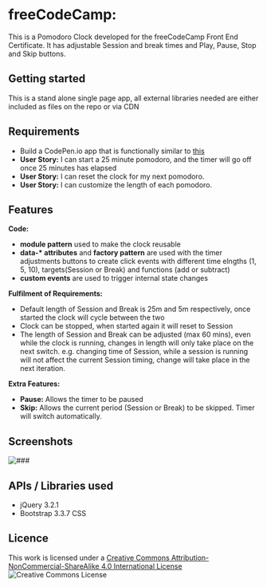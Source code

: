 # freeCodeCamp: 

This is a Pomodoro Clock developed for the freeCodeCamp Front End Certificate. It has adjustable Session and break times and Play, Pause, Stop and Skip buttons.

## Getting started

This is a stand alone single page app, all external libraries needed are either included as files on the repo or via CDN

## Requirements

* Build a CodePen.io app that is functionally similar to [this](https://codepen.io/FreeCodeCamp/full/aNyxXR)
* **User Story:** I can start a 25 minute pomodoro, and the timer will go off once 25 minutes has elapsed
* **User Story:** I can reset the clock for my next pomodoro.
* **User Story:** I can customize the length of each pomodoro.

## Features

**Code:**
* **module pattern** used to make the clock reusable
* **data-\* attributes** and **factory pattern** are used with the timer adjustments buttons to create click events with different time elngths (1, 5, 10), targets(Session or Break) and functions (add or subtract)
* **custom events** are used to trigger internal state changes

**Fulfilment of Requirements:**
* Default length of Session and Break is 25m and 5m respectively, once started the clock will cycle between the two
* Clock can be stopped, when started again it will reset to Session
* The length of Session and Break can be adjusted (max 60 mins), even while the clock is running, changes in length will only take place on the next switch. e.g. changing time of Session, while a session is running will not affect the current Session timing, change will take place in the next iteration.

**Extra Features:**
* **Pause:** Allows the timer to be paused
* **Skip:** Allows the current period (Session or Break) to be skipped. Timer will switch automatically.

## Screenshots

![###](/###.png "###")

## APIs / Libraries used

* jQuery 3.2.1
* Bootstrap 3.3.7 CSS

## Licence 

This work is licensed under a [Creative Commons Attribution-NonCommercial-ShareAlike 4.0 International License](http://creativecommons.org/licenses/by-nc-sa/4.0/)
![Creative Commons License](https://i.creativecommons.org/l/by-nc-sa/4.0/88x31.png "Creative Commons License")

